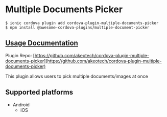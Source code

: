 # Multiple Documents Picker

```text
$ ionic cordova plugin add cordova-plugin-multiple-documents-picker
$ npm install @awesome-cordova-plugins/multiple-document-picker
```

## [Usage Documentation](https://danielsogl.gitbook.io/awesome-cordova-plugins/plugins/multiple-document-picker/)

Plugin Repo: [https://github.com/akeotech/cordova-plugin-multiple-documents-picker](https://github.com/akeotech/cordova-plugin-multiple-documents-picker)

This plugin allows users to pick multiple documents/images at once

## Supported platforms

* Android
  * iOS

